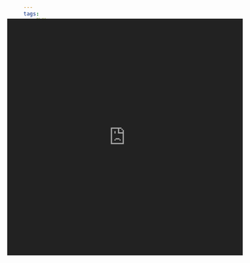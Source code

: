 ```yaml
---
tags:
  - 数学
  - 工具
dlink:
---
```



<div style="height: 600px; margin: -100px 0 -40px -40px; overflow: hidden; position: relative;">
    <iframe id="carbon-iframe" src="https://www.wolframalpha.com/" style="width: 110%; height: 600px; border: none; position: absolute; top: 0; left: -5%; transform: scale(0.9); filter: invert(1);" frameborder="no" border="0" marginwidth="0" marginheight="0" scrolling="no" allowtransparency="yes">
    </iframe>
</div>


